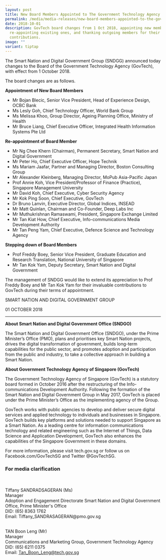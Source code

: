 ```yaml
---
layout: post
title: New Board Members Appointed to The Government Technology Agency
permalink: /media/media-releases/new-board-members-appointed-to-the-government-technology-agency/
date: 2018-10-01
description: GovTech board changes from 1 Oct 2018, appointing new members,
  re-appointing existing ones, and thanking outgoing members for their
  contributions.
image: ""
variant: tiptap
---
```

The Smart Nation and Digital Government Group (SNDGG) announced today changes to the Board of the Government Technology Agency (GovTech), with effect from 1 October 2018.

The board changes are as follows.

**Appointment of New Board Members**
- Mr Bojan Blecic, Senior Vice President, Head of Experience Design, OCBC Bank
- Ms Lesly Goh, Chief Technology Officer, World Bank Group
- Ms Melissa Khoo, Group Director, Ageing Planning Office, Ministry of Health
- Mr Bruce Liang, Chief Executive Officer, Integrated Health Information Systems Pte Ltd

**Re-appointment of Board Member**
- Mr Ng Chee Khern (Chairman), Permanent Secretary, Smart Nation and Digital Government
- Mr Peter Ho, Chief Executive Officer, Hope Technik
- Ms Mariam Jaafar, Partner and Managing Director, Boston Consulting Group
- Mr Alexander Kleinberg, Managing Director, MoPub Asia-Pacific Japan
- Prof Annie Koh, Vice President/Professor of Finance (Practice), Singapore Management University
- Mr David Koh, Chief Executive, Cyber Security Agency
- Mr Kok Ping Soon, Chief Executive, GovTech
- Dr Bruno Lanvin, Executive Director, Global Indices, INSEAD
- Mr Matt Quinlan, Chairman and Co-Founder, Deep Labs Inc
- Mr Muthukrishnan Ramaswami, President, Singapore Exchange Limited
- Mr Tan Kiat How, Chief Executive, Info-communications Media Development Authority
- Mr Tan Peng Yam, Chief Executive, Defence Science and Technology Agency

**Stepping down of Board Members**
- Prof Freddy Boey, Senior Vice President, Graduate Education and Research Translation, National University of Singapore
- Mr Tan Kok Yam, Deputy Secretary, Smart Nation and Digital Government

The management of SNDGG would like to extend its appreciation to Prof Freddy Boey and Mr Tan Kok Yam for their invaluable contributions to GovTech during their terms of appointment.

SMART NATION AND DIGITAL GOVERNMENT GROUP

01 OCTOBER 2018

---

**About Smart Nation and Digital Government Office (SNDGO)**

The Smart Nation and Digital Government Office (SNDGO), under the Prime Minister’s Office (PMO), plans and prioritises key Smart Nation projects, drives the digital transformation of government, builds long-term capabilities for the public sector, and promotes adoption and participation from the public and industry, to take a collective approach in building a Smart Nation.

**About Government Technology Agency of Singapore (GovTech)**

The Government Technology Agency of Singapore (GovTech) is a statutory board formed in October 2016 after the restructuring of the Info-communications Development Authority. Following the formation of the Smart Nation and Digital Government Group in May 2017, GovTech is placed under the Prime Minister’s Office as the implementing agency of the Group.

GovTech works with public agencies to develop and deliver secure digital services and applied technology to individuals and businesses in Singapore. GovTech builds key platforms and solutions needed to support Singapore as a Smart Nation. As a leading centre for information communications technology and related engineering such as the Internet of Things, Data Science and Application Development, GovTech also enhances the capabilities of the Singapore Government in these domains.

For more information, please visit tech.gov.sg or follow us on Facebook.com/GovTechSG and Twitter @GovTechSG.

### **For media clarification**

<br>
<br>Tiffany SANDRADSAGERAN (Ms)
<br>Manager
<br>Adoption and Engagement Directorate Smart Nation and Digital Government Office, Prime Minister's Office
<br>DID: (65) 8363 1762
<br>Email: Tiffany_SANDRASAGERAN@pmo.gov.sg
<br>

<br>TAN Boon Leng (Mr)
<br>Manager
<br>Communications and Marketing Group, Government Technology Agency
<br>DID: (65) 6211 0375
<br>Email: Tan_Boon_Leng@tech.gov.sg